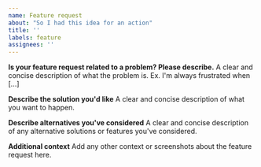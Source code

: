 ```yaml
---
name: Feature request
about: "So I had this idea for an action"
title: ''
labels: feature
assignees: ''
---
```


**Is your feature request related to a problem? Please describe.** A clear and concise description of what the problem
is. Ex. I'm always frustrated when [...]

**Describe the solution you'd like** A clear and concise description of what you want to happen.

**Describe alternatives you've considered** A clear and concise description of any alternative solutions or features
you've considered.

**Additional context** Add any other context or screenshots about the feature request here.
